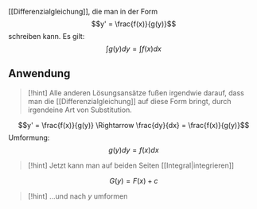 [[Differenzialgleichung]], die man in der Form
$$y' = \frac{f(x)}{g(y)}$$ schreiben kann. Es gilt:
$$\int{g(y)dy} = \int{f(x)dx}$$

## Anwendung
> [!hint] Alle anderen Lösungsansätze fußen irgendwie darauf, dass man die [[Differenzialgleichung]] auf diese Form bringt, durch irgendeine Art von Substitution.

$$y' = \frac{f(x)}{g(y)} \Rightarrow \frac{dy}{dx} = \frac{f(x)}{g(y)}$$ Umformung:
$$g(y)dy = f(x)dx$$
> [!hint] Jetzt kann man auf beiden Seiten [[Integral|integrieren]]

$$G(y) = F(x) + c$$

> [!hint] ...und nach $y$ umformen
